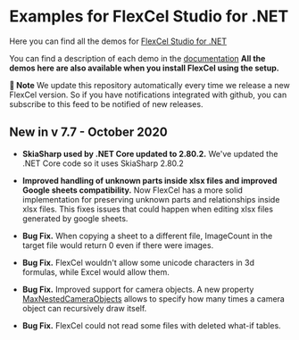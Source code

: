 ﻿# Examples for FlexCel Studio for .NET

Here you can find all the demos for [FlexCel Studio for .NET](http://www.tmssoftware.com/site/flexcelnet.asp)

You can find a description of each demo in the [documentation](https://doc.tmssoftware.com/flexcel/net/index.html)
**All the demos here are also available when you install FlexCel using the setup.**

**:book: Note** We update this repository automatically every time we release a new FlexCel version. So if you have notifications integrated with github, you can subscribe to this feed to be notified of new releases.


## New in v 7.7 - October 2020


- **SkiaSharp used by .NET Core updated to 2.80.2.** We've updated the .NET Core code so it uses SkiaSharp 2.80.2

- **Improved handling of unknown parts inside xlsx files and improved Google sheets compatibility.** Now FlexCel has a more solid implementation for preserving unknown parts and  relationships inside xlsx files. This fixes issues that could happen when editing xlsx files generated by google sheets.

- **Bug Fix.** When copying a sheet to a different file, ImageCount in the target file would return 0 even if there were images.

- **Bug Fix.** FlexCel wouldn't allow some unicode characters in 3d formulas, while Excel would allow them.

- **Bug Fix.** Improved support for camera objects. A new property [MaxNestedCameraObjects](https://doc.tmssoftware.com/flexcel/net/api/FlexCel.Core/FlxConsts/MaxNestedCameraObjects.html) allows to specify how many times a camera object can recursively draw itself.

- **Bug Fix.** FlexCel could not read some files with deleted what-if tables.

